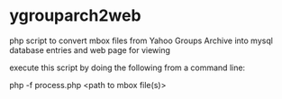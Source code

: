 # ygrouparch2web
php script to convert mbox files from Yahoo Groups Archive into mysql database entries and web page for viewing

execute this script by doing the following from a command line:

php -f process.php <path to mbox file(s)>
